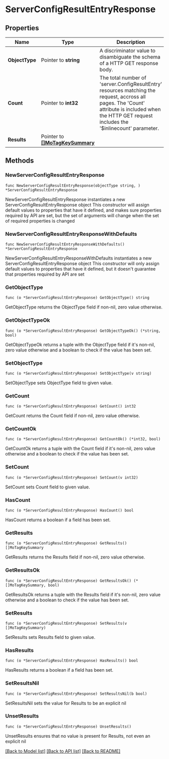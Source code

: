 # ServerConfigResultEntryResponse

## Properties

Name | Type | Description | Notes
------------ | ------------- | ------------- | -------------
**ObjectType** | Pointer to **string** | A discriminator value to disambiguate the schema of a HTTP GET response body. | 
**Count** | Pointer to **int32** | The total number of &#39;server.ConfigResultEntry&#39; resources matching the request, accross all pages. The &#39;Count&#39; attribute is included when the HTTP GET request includes the &#39;$inlinecount&#39; parameter. | [optional] 
**Results** | Pointer to [**[]MoTagKeySummary**](mo.TagKeySummary.md) |  | [optional] 

## Methods

### NewServerConfigResultEntryResponse

`func NewServerConfigResultEntryResponse(objectType string, ) *ServerConfigResultEntryResponse`

NewServerConfigResultEntryResponse instantiates a new ServerConfigResultEntryResponse object
This constructor will assign default values to properties that have it defined,
and makes sure properties required by API are set, but the set of arguments
will change when the set of required properties is changed

### NewServerConfigResultEntryResponseWithDefaults

`func NewServerConfigResultEntryResponseWithDefaults() *ServerConfigResultEntryResponse`

NewServerConfigResultEntryResponseWithDefaults instantiates a new ServerConfigResultEntryResponse object
This constructor will only assign default values to properties that have it defined,
but it doesn't guarantee that properties required by API are set

### GetObjectType

`func (o *ServerConfigResultEntryResponse) GetObjectType() string`

GetObjectType returns the ObjectType field if non-nil, zero value otherwise.

### GetObjectTypeOk

`func (o *ServerConfigResultEntryResponse) GetObjectTypeOk() (*string, bool)`

GetObjectTypeOk returns a tuple with the ObjectType field if it's non-nil, zero value otherwise
and a boolean to check if the value has been set.

### SetObjectType

`func (o *ServerConfigResultEntryResponse) SetObjectType(v string)`

SetObjectType sets ObjectType field to given value.


### GetCount

`func (o *ServerConfigResultEntryResponse) GetCount() int32`

GetCount returns the Count field if non-nil, zero value otherwise.

### GetCountOk

`func (o *ServerConfigResultEntryResponse) GetCountOk() (*int32, bool)`

GetCountOk returns a tuple with the Count field if it's non-nil, zero value otherwise
and a boolean to check if the value has been set.

### SetCount

`func (o *ServerConfigResultEntryResponse) SetCount(v int32)`

SetCount sets Count field to given value.

### HasCount

`func (o *ServerConfigResultEntryResponse) HasCount() bool`

HasCount returns a boolean if a field has been set.

### GetResults

`func (o *ServerConfigResultEntryResponse) GetResults() []MoTagKeySummary`

GetResults returns the Results field if non-nil, zero value otherwise.

### GetResultsOk

`func (o *ServerConfigResultEntryResponse) GetResultsOk() (*[]MoTagKeySummary, bool)`

GetResultsOk returns a tuple with the Results field if it's non-nil, zero value otherwise
and a boolean to check if the value has been set.

### SetResults

`func (o *ServerConfigResultEntryResponse) SetResults(v []MoTagKeySummary)`

SetResults sets Results field to given value.

### HasResults

`func (o *ServerConfigResultEntryResponse) HasResults() bool`

HasResults returns a boolean if a field has been set.

### SetResultsNil

`func (o *ServerConfigResultEntryResponse) SetResultsNil(b bool)`

 SetResultsNil sets the value for Results to be an explicit nil

### UnsetResults
`func (o *ServerConfigResultEntryResponse) UnsetResults()`

UnsetResults ensures that no value is present for Results, not even an explicit nil

[[Back to Model list]](../README.md#documentation-for-models) [[Back to API list]](../README.md#documentation-for-api-endpoints) [[Back to README]](../README.md)


